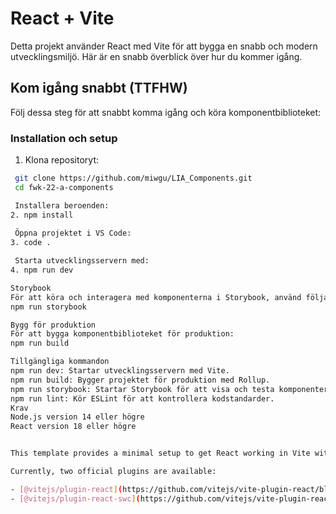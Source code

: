 # React + Vite

Detta projekt använder React med Vite för att bygga en snabb och modern utvecklingsmiljö. Här är en snabb överblick över hur du kommer igång.

## Kom igång snabbt (TTFHW)

Följ dessa steg för att snabbt komma igång och köra komponentbiblioteket:

### Installation och setup

1. Klona repositoryt:
  ```bash
   git clone https://github.com/miwgu/LIA_Components.git
   cd fwk-22-a-components

   Installera beroenden:
2. npm install
   
   Öppna projektet i VS Code:
3. code .

   Starta utvecklingsservern med:
4. npm run dev

Storybook
För att köra och interagera med komponenterna i Storybook, använd följande kommando:
npm run storybook

Bygg för produktion
För att bygga komponentbiblioteket för produktion:
npm run build

Tillgängliga kommandon
npm run dev: Startar utvecklingsservern med Vite.
npm run build: Bygger projektet för produktion med Rollup.
npm run storybook: Startar Storybook för att visa och testa komponenterna.
npm run lint: Kör ESLint för att kontrollera kodstandarder.
Krav
Node.js version 14 eller högre
React version 18 eller högre


This template provides a minimal setup to get React working in Vite with HMR and some ESLint rules.

Currently, two official plugins are available:

- [@vitejs/plugin-react](https://github.com/vitejs/vite-plugin-react/blob/main/packages/plugin-react/README.md) uses [Babel](https://babeljs.io/) for Fast Refresh
- [@vitejs/plugin-react-swc](https://github.com/vitejs/vite-plugin-react-swc) uses [SWC](https://swc.rs/) for Fast Refresh
